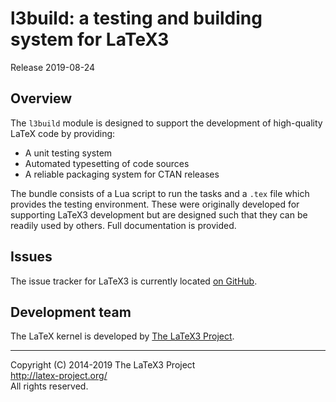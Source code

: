 l3build: a testing and building system for LaTeX3
=================================================

Release 2019-08-24

Overview
--------

The `l3build` module is designed to support the development of
high-quality LaTeX code by providing:
* A unit testing system
* Automated typesetting of code sources
* A reliable packaging system for CTAN releases

The bundle consists of a Lua script to run the tasks and a
`.tex` file which provides the testing environment. These were
originally developed for supporting LaTeX3 development but
are designed such that they can be readily used by others. Full
documentation is provided.

Issues
------

The issue tracker for LaTeX3 is currently located
[on GitHub](https://github.com/latex3/l3build/issues).

Development team
----------------

The LaTeX kernel is developed by [The LaTeX3 Project](https://latex-project.org).

-----

<p>Copyright (C) 2014-2019 The LaTeX3 Project <br />
<a href="http://latex-project.org/">http://latex-project.org/</a> <br />
All rights reserved.</p>

